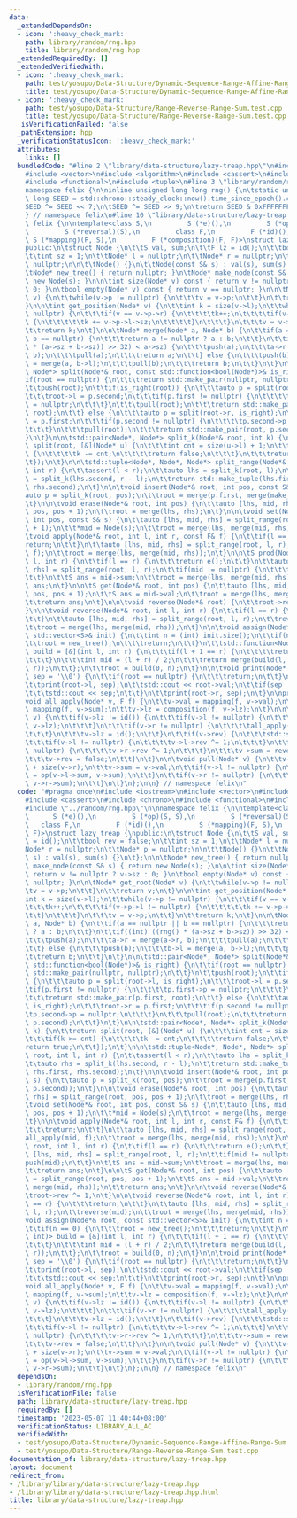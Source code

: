 ```yaml
---
data:
  _extendedDependsOn:
  - icon: ':heavy_check_mark:'
    path: library/random/rng.hpp
    title: library/random/rng.hpp
  _extendedRequiredBy: []
  _extendedVerifiedWith:
  - icon: ':heavy_check_mark:'
    path: test/yosupo/Data-Structure/Dynamic-Sequence-Range-Affine-Range-Sum.test.cpp
    title: test/yosupo/Data-Structure/Dynamic-Sequence-Range-Affine-Range-Sum.test.cpp
  - icon: ':heavy_check_mark:'
    path: test/yosupo/Data-Structure/Range-Reverse-Range-Sum.test.cpp
    title: test/yosupo/Data-Structure/Range-Reverse-Range-Sum.test.cpp
  _isVerificationFailed: false
  _pathExtension: hpp
  _verificationStatusIcon: ':heavy_check_mark:'
  attributes:
    links: []
  bundledCode: "#line 2 \"library/data-structure/lazy-treap.hpp\"\n#include <iostream>\n\
    #include <vector>\n#include <algorithm>\n#include <cassert>\n#include <chrono>\n\
    #include <functional>\n#include <tuple>\n#line 3 \"library/random/rng.hpp\"\n\n\
    namespace felix {\n\ninline unsigned long long rng() {\n\tstatic unsigned long\
    \ long SEED = std::chrono::steady_clock::now().time_since_epoch().count();\n\t\
    SEED ^= SEED << 7;\n\tSEED ^= SEED >> 9;\n\treturn SEED & 0xFFFFFFFFULL;\n}\n\n\
    } // namespace felix\n#line 10 \"library/data-structure/lazy-treap.hpp\"\n\nnamespace\
    \ felix {\n\ntemplate<class S,\n         S (*e)(),\n         S (*op)(S, S),\n\
    \         S (*reversal)(S),\n         class F,\n         F (*id)(),\n        \
    \ S (*mapping)(F, S),\n         F (*composition)(F, F)>\nstruct lazy_treap {\n\
    public:\n\tstruct Node {\n\t\tS val, sum;\n\t\tF lz = id();\n\t\tbool rev = false;\n\
    \t\tint sz = 1;\n\t\tNode* l = nullptr;\n\t\tNode* r = nullptr;\n\t\tNode* p =\
    \ nullptr;\n\n\t\tNode() {}\n\t\tNode(const S& s) : val(s), sum(s) {}\n\t};\n\n\
    \tNode* new_tree() { return nullptr; }\n\tNode* make_node(const S& s) { return\
    \ new Node(s); }\n\n\tint size(Node* v) const { return v != nullptr ? v->sz :\
    \ 0; }\n\tbool empty(Node* v) const { return v == nullptr; }\n\n\tNode* get_root(Node*\
    \ v) {\n\t\twhile(v->p != nullptr) {\n\t\t\tv = v->p;\n\t\t}\n\t\treturn v;\n\t\
    }\n\n\tint get_position(Node* v) {\n\t\tint k = size(v->l);\n\t\twhile(v->p !=\
    \ nullptr) {\n\t\t\tif(v == v->p->r) {\n\t\t\t\tk++;\n\t\t\t\tif(v->p->l != nullptr)\
    \ {\n\t\t\t\t\tk += v->p->l->sz;\n\t\t\t\t}\n\t\t\t}\n\t\t\tv = v->p;\n\t\t}\n\
    \t\treturn k;\n\t}\n\n\tNode* merge(Node* a, Node* b) {\n\t\tif(a == nullptr ||\
    \ b == nullptr) {\n\t\t\treturn a != nullptr ? a : b;\n\t\t}\n\t\tif((int) ((rng()\
    \ * (a->sz + b->sz)) >> 32) < a->sz) {\n\t\t\tpush(a);\n\t\t\ta->r = merge(a->r,\
    \ b);\n\t\t\tpull(a);\n\t\t\treturn a;\n\t\t} else {\n\t\t\tpush(b);\n\t\t\tb->l\
    \ = merge(a, b->l);\n\t\t\tpull(b);\n\t\t\treturn b;\n\t\t}\n\t}\n\n\tstd::pair<Node*,\
    \ Node*> split(Node*& root, const std::function<bool(Node*)>& is_right) {\n\t\t\
    if(root == nullptr) {\n\t\t\treturn std::make_pair(nullptr, nullptr);\n\t\t}\n\
    \t\tpush(root);\n\t\tif(is_right(root)) {\n\t\t\tauto p = split(root->l, is_right);\n\
    \t\t\troot->l = p.second;\n\t\t\tif(p.first != nullptr) {\n\t\t\t\tp.first->p\
    \ = nullptr;\n\t\t\t}\n\t\t\tpull(root);\n\t\t\treturn std::make_pair(p.first,\
    \ root);\n\t\t} else {\n\t\t\tauto p = split(root->r, is_right);\n\t\t\troot->r\
    \ = p.first;\n\t\t\tif(p.second != nullptr) {\n\t\t\t\tp.second->p = nullptr;\n\
    \t\t\t}\n\t\t\tpull(root);\n\t\t\treturn std::make_pair(root, p.second);\n\t\t\
    }\n\t}\n\n\tstd::pair<Node*, Node*> split_k(Node*& root, int k) {\n\t\treturn\
    \ split(root, [&](Node* u) {\n\t\t\tint cnt = size(u->l) + 1;\n\t\t\tif(k >= cnt)\
    \ {\n\t\t\t\tk -= cnt;\n\t\t\t\treturn false;\n\t\t\t}\n\t\t\treturn true;\n\t\
    \t});\n\t}\n\n\tstd::tuple<Node*, Node*, Node*> split_range(Node*& root, int l,\
    \ int r) {\n\t\tassert(l < r);\n\t\tauto lhs = split_k(root, l);\n\t\tauto rhs\
    \ = split_k(lhs.second, r - l);\n\t\treturn std::make_tuple(lhs.first, rhs.first,\
    \ rhs.second);\n\t}\n\n\tvoid insert(Node*& root, int pos, const S& s) {\n\t\t\
    auto p = split_k(root, pos);\n\t\troot = merge(p.first, merge(make_node(s), p.second));\n\
    \t}\n\n\tvoid erase(Node*& root, int pos) {\n\t\tauto [lhs, mid, rhs] = split_range(root,\
    \ pos, pos + 1);\n\t\troot = merge(lhs, rhs);\n\t}\n\n\tvoid set(Node*& root,\
    \ int pos, const S& s) {\n\t\tauto [lhs, mid, rhs] = split_range(root, pos, pos\
    \ + 1);\n\t\t*mid = Node(s);\n\t\troot = merge(lhs, merge(mid, rhs));\n\t}\n\n\
    \tvoid apply(Node*& root, int l, int r, const F& f) {\n\t\tif(l == r) {\n\t\t\t\
    return;\n\t\t}\n\t\tauto [lhs, mid, rhs] = split_range(root, l, r);\n\t\tall_apply(mid,\
    \ f);\n\t\troot = merge(lhs, merge(mid, rhs));\n\t}\n\n\tS prod(Node*& root, int\
    \ l, int r) {\n\t\tif(l == r) {\n\t\t\treturn e();\n\t\t}\n\t\tauto [lhs, mid,\
    \ rhs] = split_range(root, l, r);\n\t\tif(mid != nullptr) {\n\t\t\tpush(mid);\n\
    \t\t}\n\t\tS ans = mid->sum;\n\t\troot = merge(lhs, merge(mid, rhs));\n\t\treturn\
    \ ans;\n\t}\n\n\tS get(Node*& root, int pos) {\n\t\tauto [lhs, mid, rhs] = split_range(root,\
    \ pos, pos + 1);\n\t\tS ans = mid->val;\n\t\troot = merge(lhs, merge(mid, rhs));\n\
    \t\treturn ans;\n\t}\n\n\tvoid reverse(Node*& root) {\n\t\troot->rev ^= 1;\n\t\
    }\n\n\tvoid reverse(Node*& root, int l, int r) {\n\t\tif(l == r) {\n\t\t\treturn;\n\
    \t\t}\n\t\tauto [lhs, mid, rhs] = split_range(root, l, r);\n\t\treverse(mid);\n\
    \t\troot = merge(lhs, merge(mid, rhs));\n\t}\n\n\tvoid assign(Node*& root, const\
    \ std::vector<S>& init) {\n\t\tint n = (int) init.size();\n\t\tif(n == 0) {\n\t\
    \t\troot = new_tree();\n\t\t\treturn;\n\t\t}\n\t\tstd::function<Node*(int, int)>\
    \ build = [&](int l, int r) {\n\t\t\tif(l + 1 == r) {\n\t\t\t\treturn make_node(init[l]);\n\
    \t\t\t}\n\t\t\tint mid = (l + r) / 2;\n\t\t\treturn merge(build(l, mid), build(mid,\
    \ r));\n\t\t};\n\t\troot = build(0, n);\n\t}\n\n\tvoid print(Node* root, char\
    \ sep = '\\0') {\n\t\tif(root == nullptr) {\n\t\t\treturn;\n\t\t}\n\t\tpush(root);\n\
    \t\tprint(root->l, sep);\n\t\tstd::cout << root->val;\n\t\tif(sep != '\\0') {\n\
    \t\t\tstd::cout << sep;\n\t\t}\n\t\tprint(root->r, sep);\n\t}\n\nprotected:\n\t\
    void all_apply(Node* v, F f) {\n\t\tv->val = mapping(f, v->val);\n\t\tv->sum =\
    \ mapping(f, v->sum);\n\t\tv->lz = composition(f, v->lz);\n\t}\n\n\tvoid push(Node*\
    \ v) {\n\t\tif(v->lz != id()) {\n\t\t\tif(v->l != nullptr) {\n\t\t\t\tall_apply(v->l,\
    \ v->lz);\n\t\t\t}\n\t\t\tif(v->r != nullptr) {\n\t\t\t\tall_apply(v->r, v->lz);\n\
    \t\t\t}\n\t\t\tv->lz = id();\n\t\t}\n\t\tif(v->rev) {\n\t\t\tstd::swap(v->l, v->r);\n\
    \t\t\tif(v->l != nullptr) {\n\t\t\t\tv->l->rev ^= 1;\n\t\t\t}\n\t\t\tif(v->r !=\
    \ nullptr) {\n\t\t\t\tv->r->rev ^= 1;\n\t\t\t}\n\t\t\tv->sum = reversal(v->sum);\n\
    \t\t\tv->rev = false;\n\t\t}\n\t}\n\n\tvoid pull(Node* v) {\n\t\tv->sz = 1 + size(v->l)\
    \ + size(v->r);\n\t\tv->sum = v->val;\n\t\tif(v->l != nullptr) {\n\t\t\tv->sum\
    \ = op(v->l->sum, v->sum);\n\t\t}\n\t\tif(v->r != nullptr) {\n\t\t\tv->sum = op(v->sum,\
    \ v->r->sum);\n\t\t}\n\t}\n};\n\n} // namespace felix\n"
  code: "#pragma once\n#include <iostream>\n#include <vector>\n#include <algorithm>\n\
    #include <cassert>\n#include <chrono>\n#include <functional>\n#include <tuple>\n\
    #include \"../random/rng.hpp\"\n\nnamespace felix {\n\ntemplate<class S,\n   \
    \      S (*e)(),\n         S (*op)(S, S),\n         S (*reversal)(S),\n      \
    \   class F,\n         F (*id)(),\n         S (*mapping)(F, S),\n         F (*composition)(F,\
    \ F)>\nstruct lazy_treap {\npublic:\n\tstruct Node {\n\t\tS val, sum;\n\t\tF lz\
    \ = id();\n\t\tbool rev = false;\n\t\tint sz = 1;\n\t\tNode* l = nullptr;\n\t\t\
    Node* r = nullptr;\n\t\tNode* p = nullptr;\n\n\t\tNode() {}\n\t\tNode(const S&\
    \ s) : val(s), sum(s) {}\n\t};\n\n\tNode* new_tree() { return nullptr; }\n\tNode*\
    \ make_node(const S& s) { return new Node(s); }\n\n\tint size(Node* v) const {\
    \ return v != nullptr ? v->sz : 0; }\n\tbool empty(Node* v) const { return v ==\
    \ nullptr; }\n\n\tNode* get_root(Node* v) {\n\t\twhile(v->p != nullptr) {\n\t\t\
    \tv = v->p;\n\t\t}\n\t\treturn v;\n\t}\n\n\tint get_position(Node* v) {\n\t\t\
    int k = size(v->l);\n\t\twhile(v->p != nullptr) {\n\t\t\tif(v == v->p->r) {\n\t\
    \t\t\tk++;\n\t\t\t\tif(v->p->l != nullptr) {\n\t\t\t\t\tk += v->p->l->sz;\n\t\t\
    \t\t}\n\t\t\t}\n\t\t\tv = v->p;\n\t\t}\n\t\treturn k;\n\t}\n\n\tNode* merge(Node*\
    \ a, Node* b) {\n\t\tif(a == nullptr || b == nullptr) {\n\t\t\treturn a != nullptr\
    \ ? a : b;\n\t\t}\n\t\tif((int) ((rng() * (a->sz + b->sz)) >> 32) < a->sz) {\n\
    \t\t\tpush(a);\n\t\t\ta->r = merge(a->r, b);\n\t\t\tpull(a);\n\t\t\treturn a;\n\
    \t\t} else {\n\t\t\tpush(b);\n\t\t\tb->l = merge(a, b->l);\n\t\t\tpull(b);\n\t\
    \t\treturn b;\n\t\t}\n\t}\n\n\tstd::pair<Node*, Node*> split(Node*& root, const\
    \ std::function<bool(Node*)>& is_right) {\n\t\tif(root == nullptr) {\n\t\t\treturn\
    \ std::make_pair(nullptr, nullptr);\n\t\t}\n\t\tpush(root);\n\t\tif(is_right(root))\
    \ {\n\t\t\tauto p = split(root->l, is_right);\n\t\t\troot->l = p.second;\n\t\t\
    \tif(p.first != nullptr) {\n\t\t\t\tp.first->p = nullptr;\n\t\t\t}\n\t\t\tpull(root);\n\
    \t\t\treturn std::make_pair(p.first, root);\n\t\t} else {\n\t\t\tauto p = split(root->r,\
    \ is_right);\n\t\t\troot->r = p.first;\n\t\t\tif(p.second != nullptr) {\n\t\t\t\
    \tp.second->p = nullptr;\n\t\t\t}\n\t\t\tpull(root);\n\t\t\treturn std::make_pair(root,\
    \ p.second);\n\t\t}\n\t}\n\n\tstd::pair<Node*, Node*> split_k(Node*& root, int\
    \ k) {\n\t\treturn split(root, [&](Node* u) {\n\t\t\tint cnt = size(u->l) + 1;\n\
    \t\t\tif(k >= cnt) {\n\t\t\t\tk -= cnt;\n\t\t\t\treturn false;\n\t\t\t}\n\t\t\t\
    return true;\n\t\t});\n\t}\n\n\tstd::tuple<Node*, Node*, Node*> split_range(Node*&\
    \ root, int l, int r) {\n\t\tassert(l < r);\n\t\tauto lhs = split_k(root, l);\n\
    \t\tauto rhs = split_k(lhs.second, r - l);\n\t\treturn std::make_tuple(lhs.first,\
    \ rhs.first, rhs.second);\n\t}\n\n\tvoid insert(Node*& root, int pos, const S&\
    \ s) {\n\t\tauto p = split_k(root, pos);\n\t\troot = merge(p.first, merge(make_node(s),\
    \ p.second));\n\t}\n\n\tvoid erase(Node*& root, int pos) {\n\t\tauto [lhs, mid,\
    \ rhs] = split_range(root, pos, pos + 1);\n\t\troot = merge(lhs, rhs);\n\t}\n\n\
    \tvoid set(Node*& root, int pos, const S& s) {\n\t\tauto [lhs, mid, rhs] = split_range(root,\
    \ pos, pos + 1);\n\t\t*mid = Node(s);\n\t\troot = merge(lhs, merge(mid, rhs));\n\
    \t}\n\n\tvoid apply(Node*& root, int l, int r, const F& f) {\n\t\tif(l == r) {\n\
    \t\t\treturn;\n\t\t}\n\t\tauto [lhs, mid, rhs] = split_range(root, l, r);\n\t\t\
    all_apply(mid, f);\n\t\troot = merge(lhs, merge(mid, rhs));\n\t}\n\n\tS prod(Node*&\
    \ root, int l, int r) {\n\t\tif(l == r) {\n\t\t\treturn e();\n\t\t}\n\t\tauto\
    \ [lhs, mid, rhs] = split_range(root, l, r);\n\t\tif(mid != nullptr) {\n\t\t\t\
    push(mid);\n\t\t}\n\t\tS ans = mid->sum;\n\t\troot = merge(lhs, merge(mid, rhs));\n\
    \t\treturn ans;\n\t}\n\n\tS get(Node*& root, int pos) {\n\t\tauto [lhs, mid, rhs]\
    \ = split_range(root, pos, pos + 1);\n\t\tS ans = mid->val;\n\t\troot = merge(lhs,\
    \ merge(mid, rhs));\n\t\treturn ans;\n\t}\n\n\tvoid reverse(Node*& root) {\n\t\
    \troot->rev ^= 1;\n\t}\n\n\tvoid reverse(Node*& root, int l, int r) {\n\t\tif(l\
    \ == r) {\n\t\t\treturn;\n\t\t}\n\t\tauto [lhs, mid, rhs] = split_range(root,\
    \ l, r);\n\t\treverse(mid);\n\t\troot = merge(lhs, merge(mid, rhs));\n\t}\n\n\t\
    void assign(Node*& root, const std::vector<S>& init) {\n\t\tint n = (int) init.size();\n\
    \t\tif(n == 0) {\n\t\t\troot = new_tree();\n\t\t\treturn;\n\t\t}\n\t\tstd::function<Node*(int,\
    \ int)> build = [&](int l, int r) {\n\t\t\tif(l + 1 == r) {\n\t\t\t\treturn make_node(init[l]);\n\
    \t\t\t}\n\t\t\tint mid = (l + r) / 2;\n\t\t\treturn merge(build(l, mid), build(mid,\
    \ r));\n\t\t};\n\t\troot = build(0, n);\n\t}\n\n\tvoid print(Node* root, char\
    \ sep = '\\0') {\n\t\tif(root == nullptr) {\n\t\t\treturn;\n\t\t}\n\t\tpush(root);\n\
    \t\tprint(root->l, sep);\n\t\tstd::cout << root->val;\n\t\tif(sep != '\\0') {\n\
    \t\t\tstd::cout << sep;\n\t\t}\n\t\tprint(root->r, sep);\n\t}\n\nprotected:\n\t\
    void all_apply(Node* v, F f) {\n\t\tv->val = mapping(f, v->val);\n\t\tv->sum =\
    \ mapping(f, v->sum);\n\t\tv->lz = composition(f, v->lz);\n\t}\n\n\tvoid push(Node*\
    \ v) {\n\t\tif(v->lz != id()) {\n\t\t\tif(v->l != nullptr) {\n\t\t\t\tall_apply(v->l,\
    \ v->lz);\n\t\t\t}\n\t\t\tif(v->r != nullptr) {\n\t\t\t\tall_apply(v->r, v->lz);\n\
    \t\t\t}\n\t\t\tv->lz = id();\n\t\t}\n\t\tif(v->rev) {\n\t\t\tstd::swap(v->l, v->r);\n\
    \t\t\tif(v->l != nullptr) {\n\t\t\t\tv->l->rev ^= 1;\n\t\t\t}\n\t\t\tif(v->r !=\
    \ nullptr) {\n\t\t\t\tv->r->rev ^= 1;\n\t\t\t}\n\t\t\tv->sum = reversal(v->sum);\n\
    \t\t\tv->rev = false;\n\t\t}\n\t}\n\n\tvoid pull(Node* v) {\n\t\tv->sz = 1 + size(v->l)\
    \ + size(v->r);\n\t\tv->sum = v->val;\n\t\tif(v->l != nullptr) {\n\t\t\tv->sum\
    \ = op(v->l->sum, v->sum);\n\t\t}\n\t\tif(v->r != nullptr) {\n\t\t\tv->sum = op(v->sum,\
    \ v->r->sum);\n\t\t}\n\t}\n};\n\n} // namespace felix\n"
  dependsOn:
  - library/random/rng.hpp
  isVerificationFile: false
  path: library/data-structure/lazy-treap.hpp
  requiredBy: []
  timestamp: '2023-05-07 11:40:44+08:00'
  verificationStatus: LIBRARY_ALL_AC
  verifiedWith:
  - test/yosupo/Data-Structure/Dynamic-Sequence-Range-Affine-Range-Sum.test.cpp
  - test/yosupo/Data-Structure/Range-Reverse-Range-Sum.test.cpp
documentation_of: library/data-structure/lazy-treap.hpp
layout: document
redirect_from:
- /library/library/data-structure/lazy-treap.hpp
- /library/library/data-structure/lazy-treap.hpp.html
title: library/data-structure/lazy-treap.hpp
---
```

